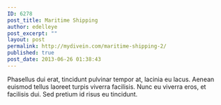 ```yaml
---
ID: 6278
post_title: Maritime Shipping
author: edelleye
post_excerpt: ""
layout: post
permalink: http://mydivein.com/maritime-shipping-2/
published: true
post_date: 2013-06-26 01:38:43
---
```

Phasellus dui erat, tincidunt pulvinar tempor at, lacinia eu lacus. Aenean euismod tellus laoreet turpis viverra facilisis. Nunc eu viverra eros, et facilisis dui. Sed pretium id risus eu tincidunt.